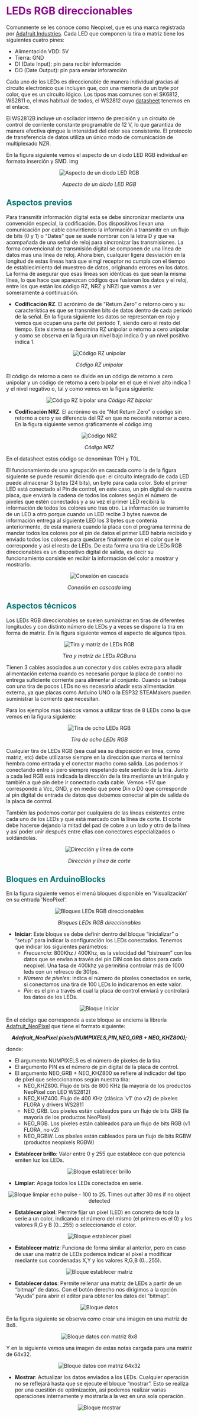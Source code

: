 # <FONT COLOR=#8B008B>LEDs RGB direccionables</font>
Comunmente se les conoce como Neopixel, que es una marca registrada por [Adafruit Industries](https://www.adafruit.com/). Cada LED que componen la tira o matriz tiene los siguientes cuatro pines:

* Alimentación VDD: 5V
* Tierra: GND
* DI (Date Input): pin para recibir información
* DO (Date Output): pin para enviar inforamción

Cada uno de los LEDs es direccionable de manera individual gracias al circuito electrónico que incluyen que, con una memoria de un byte por color, que es un circuito lógico. Los tipos mas comunes son el SK6812, WS2811 o, el mas habitual de todos, el WS2812 cuyo [datasheet](./Datasheet/WS2812B.pdf) tenemos en el enlace.

El WS2812B incluye un oscilador interno de precisión y un circuito de control de corriente constante programable de 12 V, lo que garantiza de manera efectiva qimgue la intensidad del color sea consistente. El protocolo de transferencia de datos utiliza un único modo de comunicación de multiplexado NZR.

En la figura siguiente vemos el aspecto de un diodo LED RGB individual en formato inserción y SMD.
img
<center>

![Aspecto de un diodo LED RGB](../img/Tactividades/neop/LED.png)

*Aspecto de un diodo LED RGB*

</center>

## <FONT COLOR=#007575>**Aspectos previos**</font>
Para transmitir información digital esta se debe sincronizar mediante una convención especial, la codificación. Dos dispositivos llevan una comunicación por cable convirtiendo la información a transmitir en un flujo de bits (0 y 1) o "Dates" que se suele nombrar con la letra D y que va acompañada de una señal de reloj para sincronizar las transmisiones. La forma convencional de transmisión digital se componen de una línea de datos mas una línea de reloj. Ahora bien, cualquier ligera desviación en la longitud de estas líneas hará que eimgl receptor no cumpla con el tiempo de establecimiento del muestreo de datos, originando errores en los datos. La forma de asegurar que esas líneas son idénticas es que sean la misma línea, lo que hace que aparezcan códigos que fusionan los datos y el reloj, entre los que están los código RZ, NRZ y NRZI que vamos a ver someramente a continuación.

* **Codificación RZ**. El acrónimo de de "Return Zero" o retorno cero y su característica es que se transmiten bits de datos dentro de cada periodo de la señal. En la figura siguiente los datos se representan en rojo y vemos que ocupan una parte del periodo T, siendo cero el resto del tiempo. Este sistema se denomina RZ unipolar o retorno a cero unipolar y como se observa en la figura un nivel bajo indica 0 y un nivel positivo indica 1.

<center>

![Código RZ unipolar](../img/Tactividades/neop/RZ-uni.png)

*Código RZ unipolar*

</center>

El código de retorno a cero se divide en un código de retorno a cero unipolar y un código de retorno a cero bipolar en el que el nivel alto indica 1 y el nivel negativo o, tal y como vemos en la figura siguiente:

<center>

![Código RZ bipolar](../img/Tactividades/neop/RZ-bip.png)
una
*Código RZ bipolar*

</center>

* **Codificación NRZ**. El acrónimo es de "Not Return Zero" o código sin retorno a cero y se diferencia del RZ en que no necesita retornar a cero. En la figura siguiente vemos gráficamente el código.img

<center>

![Código NRZ](../img/Tactividades/neop/NRZ.png)

*Código NRZ*

</center>

En el datasheet estos código se denominan T0H y T0L.

El funcionamiento de una agrupación en cascada como la de la figura siguiente se puede resumir diciendo que: el circuito integrado de cada LED puede almacenar 3 bytes (24 bits), un byte para cada color. Solo el primer LED está conectado al Pin de control, en este caso, un pin digital de nuestra placa, que enviará la cadena de todos los colores según el número de pixeles que estén conectados y a su vez el primer LED recibirá la información de todos los colores uno tras otro. La información se transmite de un LED a otro porque cuando un LED recibe 3 bytes nuevos de información entrega al siguiente LED los 3 bytes que contenía anteriormente, de esta manera cuando la placa con el programa termina de mandar todos los colores por el pin de datos el primer LED habría recibido y enviado todos los colores para quedarse finalmente con el color que le corresponde y así el resto de LEDs. De esta forma una tira de LEDs RGB direccionables es un dispositivo digital de salida, es decir su funcionamiento consiste en recibir la información del color a mostrar y mostrarlo.

<center>

![Conexión en cascada](../img/Tactividades/neop/cascada.png)

*Conexión en cascada*
img
</center>

## <FONT COLOR=#007575>**Aspectos técnicos**</font>
Los LEDs RGB direccionables se suelen suministrar en tiras de diferentes longitudes y con distinto número de LEDs y a veces se dispone la tira en forma de matriz. En la figura siguiente vemos el aspecto de algunos tipos.

<center>

![Tira y matriz de LEDs RGB](../img/Tactividades/neop/tira.png)

*Tira y matriz de LEDs RGB*una

</center>

Tienen 3 cables asociados a un conector y dos cables extra para añadir alimentación externa cuando es necesario porque la placa de control no entrega suficiente corriente para alimentar al conjunto. Cuando se trabaja con una tira de pocos LEDs no es necesario añadir esta alimentación externa, ya que placas como Arduino UNO o la ESP32 STEAMakers pueden suministrar la corriente que necesitan.

Para los ejemplos mas básicos vamos a utilizar tiras de 8 LEDs como la que vemos en la figura siguiente:

<center>

![Tira de ocho LEDs RGB](../img/Tactividades/neop/tira8.png)

*Tira de ocho LEDs RGB*

</center>

Cualquier tira de LEDs RGB (sea cual sea su disposición en línea, como matriz, etc) debe utilizarse siempre en la dirección que marca el terminal hembra como entrada y el conector macho como salida. Las podemos ir conectando entre sí pero siempre respetando este sentido de la tira. Junto a cada led RGB está indicada la dirección de la tira mediante un triángulo y también a qué pin debe ir conectado cada cable. Vemos +5V que corresponde a Vcc, GND, y en medio que pone Din o D0 que corresponde al pin digital de entrada de datos que debemos conectar al pin de salida de la placa de control.

También las podemos cortar por cualquiera de las líneas existentes entre cada uno de los LEDs y que está marcado con la línea de corte. El corte debe hacerse dejando la mitad del pad de cobre a un lado y otro de la línea y así poder unir después entre ellas con conectores especializados o soldándolas.

<center>

![Dirección y línea de corte](../img/Tactividades/neop/direc-corte.png)

*Dirección y línea de corte*

</center>

## <FONT COLOR=#007575>**Bloques en ArduinoBlocks**</font>
En la figura siguiente vemos el menú bloques disponible en 'Visualización' en su entrada 'NeoPixel'.

<center>

![Bloques LEDs RGB direccionables](../img/Tactividades/neop/bloques.png)

*Bloques LEDs RGB direccionables*

</center>

* **Iniciar**: Este bloque se debe definir dentro del bloque “inicializar” o “setup” para indicar la configuración los LEDs conectados. Tenemos que indicar los siguientes parámetros:
    - *Frecuencia*: 800Khz / 400Khz, es la velocidad del “bistream” con los datos que se envían a través del pin DIN con los datos para cada neopíxel. Una tasa de 400khz ya permitiría controlar más de 1000 leds con un refresco de 30fps.
    - *Número de píxeles*: indica el número de píxeles conectados en serie, si conectamos una tira de 100 LEDs lo indicaremos en este valor.
    - *Pin*: es el pin a través el cual la placa de control enviará y controlará los datos de los LEDs.

<center>

![Bloque Iniciar](../img/Tactividades/neop/Biniciar.png)

</center>

En el código que corresponde a este bloque se encierra la librería [Adafruit_NeoPixel](https://github.com/adafruit/Adafruit_NeoPixel) que tiene el formato siguiente:

<center>

***Adafruit_NeoPixel pixels(NUMPIXELS,PIN,NEO_GRB + NEO_KHZ800);***

</center>

donde:

  - El argumento NUMPIXELS es el número de pixeles de la tira.
  - El argumento PIN es el número de pin digital de la placa de control.
  - El argumento NEO_GRB + NEO_KHZ800 se refiere al indicador del tipo de pixel que seleccionamos según nuestra tira:
      - NEO_KHZ800. Flujo de bits de 800 KHz (la mayoría de los productos NeoPixel con LED WS2812)
      - NEO_KHZ400. Flujo de 400 KHz (clásica 'v1' (no v2) de pixeles FLORA y drivers WS2811
      - NEO_GRB. Los píxeles están cableados para un flujo de bits GRB (la mayoría de los productos NeoPixel)
      - NEO_RGB.  Los píxeles están cableados para un flujo de bits RGB (v1 FLORA, no v2)
      - NEO_RGBW. Los píxeles están cableados para un flujo de bits RGBW (productos neopixels RGBW)

* **Establecer brillo**: Valor entre 0 y 255 que establece con que potencia emiten luz los LEDs.

<center>

![Bloque establecer brillo](../img/Tactividades/neop/Bbrillo.png)

</center>

* **Limpiar**: Apaga todos los LEDs conectados en serie.

<center>

![Bloque limpiar](../img/Tactividades/neop/Blimpiar.png)
echo pulse - 100 to 25. Times out after 30 ms if no object detected
</center>

* **Establecer píxel**: Permite fijar un píxel (LED) en concreto de toda la serie a un color, indicando el número del mismo (el primero es el 0) y los valores R,G y B (0...255) o seleccionando el color.

<center>

![Bloque establecer pixel](../img/Tactividades/neop/Bepix1.png)

</center>

* **Establecer matriz**: Funciona de forma similar al anterior, pero en caso de usar una matriz de LEDs podemos indicar el píxel a modificar mediante sus coordenadas X,Y y los valores R,G,B (0...255).

<center>

![Bloque establecer matriz](../img/Tactividades/neop/Bmatriz1.png)

</center>

* **Establecer datos**: Permite rellenar una matriz de LEDs a partir de un “bitmap” de datos. Con el botón derecho nos dirigimos a la opción “Ayuda” para abrir el editor para obtener los datos del “bitmap”.

<center>

![Bloque datos](../img/Tactividades/neop/Bdatos.png)

</center>

En la figura siguiente se observa como crear una imagen en una matriz de 8x8.

<center>

![Bloque datos con matriz 8x8](../img/Tactividades/neop/Bdatos8x8.png)

</center>

Y en la siguiente vemos una imagen de estas notas cargada para una matriz de 64x32.

<center>

![Bloque datos con matriz 64x32](../img/Tactividades/neop/Bdatos64x32.png)

</center>

* **Mostrar**: Actualizar los datos enviados a los LEDs. Cualquier operación no se reflejará hasta que se ejecute el bloque “mostrar”. Esto se realiza por una cuestión de optimización, así podemos realizar varias operaciones internamente y mostrarla a la vez en una sola operación.

<center>

![Bloque mostrar](../img/Tactividades/neop/Bmostrar.png)

</center>
